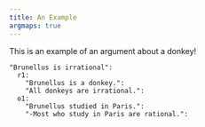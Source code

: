 ```yaml
---
title: An Example
argmaps: true
---
```


This is an example of an argument about a donkey!

``` {.argmap name="An argument about a donkey" to="js"}
"Brunellus is irrational":
  r1:
    "Brunellus is a donkey.":
    "All donkeys are irrational.":
  o1:
    "Brunellus studied in Paris.":
    "-Most who study in Paris are rational.":
```
